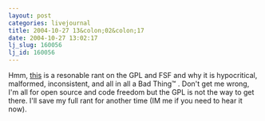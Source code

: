 ```yaml
---
layout: post
categories: livejournal
title: 2004-10-27 13&colon;02&colon;17
date: 2004-10-27 13:02:17
lj_slug: 160056
lj_id: 160056
---
```

Hmm, [this](http://spl.haxial.net/gnu-gpl/) is a resonable rant on the GPL and FSF and why it is hypocritical, malformed, inconsistent, and all in all a Bad Thing™ . Don't get me wrong, I'm all for open source and code freedom but the GPL is not the way to get there. I'll save my full rant for another time (IM me if you need to hear it now).
